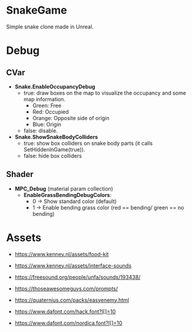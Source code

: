# SnakeGame
Simple snake clone made in Unreal.

# Debug
## CVar
- **Snake.EnableOccupancyDebug**
  - true: draw boxes on the map to visualize the occupancy and some map information.
    - Green: Free
    - Red: Occupied
    - Orange: Opposite side of origin
    - Blue: Origin
  - false: disable.
- **Snake.ShowSnakeBodyColliders**
  - true: show box colliders on snake body parts (it calls SetHiddenInGame(true)).
  - false: hide box colliders

## Shader
- **MPC_Debug** (material param collection)
  - **EnableGrassBendingDebugColors**:
    - 0 -> Show standard color (default)
    - 1 -> Enable bending grass color (red == bending/ green == no bending)

# Assets
- https://www.kenney.nl/assets/food-kit
- https://www.kenney.nl/assets/interface-sounds
- https://freesound.org/people/unfa/sounds/193438/
- https://thoseawesomeguys.com/prompts/
- https://quaternius.com/packs/easyenemy.html


- https://www.dafont.com/hack.font?l[]=10
- https://www.dafont.com/nordica.font?l[]=10